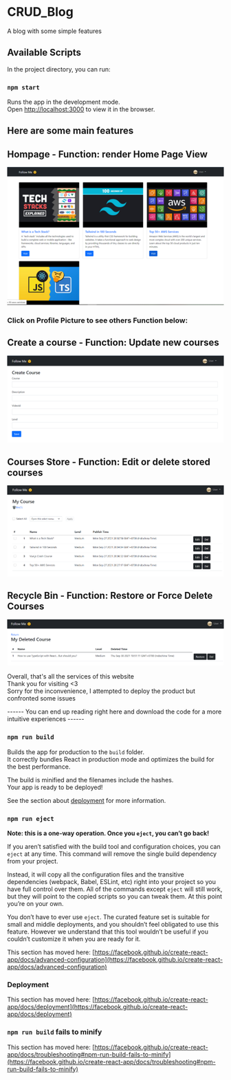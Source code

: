 # CRUD_Blog
A blog with some simple features 

## Available Scripts

In the project directory, you can run:

### `npm start` 

Runs the app in the development mode.\
Open [http://localhost:3000](http://localhost:3000) to view it in the browser.


## Here are some main features 

## Hompage - Function: render Home Page View

![image info](./CRUD_Blog/src/public/img/Home.PNG)


### Click on Profile Picture to see others Function below:

## Create a course - Function: Update new courses 
![image info](./CRUD_Blog/src/public/img/Create.PNG)

## Courses Store - Function: Edit or delete stored courses 
![image info](./CRUD_Blog/src/public/img/Store.PNG)

## Recycle Bin - Function: Restore or Force Delete Courses
![image info](./CRUD_Blog/src/public/img/Bin.PNG)

Overall, that's all the services of this website\
Thank you for visiting <3 \
Sorry for the inconvenience, I attempted to deploy the product but confronted some issues

   ------  You can end up reading right here and download the code for a more intuitive experiences ------


### `npm run build`

Builds the app for production to the `build` folder.\
It correctly bundles React in production mode and optimizes the build for the best performance.

The build is minified and the filenames include the hashes.\
Your app is ready to be deployed!

See the section about [deployment](https://facebook.github.io/create-react-app/docs/deployment) for more information.

### `npm run eject`

**Note: this is a one-way operation. Once you `eject`, you can’t go back!**

If you aren’t satisfied with the build tool and configuration choices, you can `eject` at any time. This command will remove the single build dependency from your project.

Instead, it will copy all the configuration files and the transitive dependencies (webpack, Babel, ESLint, etc) right into your project so you have full control over them. All of the commands except `eject` will still work, but they will point to the copied scripts so you can tweak them. At this point you’re on your own.

You don’t have to ever use `eject`. The curated feature set is suitable for small and middle deployments, and you shouldn’t feel obligated to use this feature. However we understand that this tool wouldn’t be useful if you couldn’t customize it when you are ready for it.





This section has moved here: [https://facebook.github.io/create-react-app/docs/advanced-configuration](https://facebook.github.io/create-react-app/docs/advanced-configuration)

### Deployment

This section has moved here: [https://facebook.github.io/create-react-app/docs/deployment](https://facebook.github.io/create-react-app/docs/deployment)

### `npm run build` fails to minify

This section has moved here: [https://facebook.github.io/create-react-app/docs/troubleshooting#npm-run-build-fails-to-minify](https://facebook.github.io/create-react-app/docs/troubleshooting#npm-run-build-fails-to-minify)

